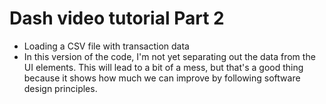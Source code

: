 # Dash video tutorial Part 2

- Loading a CSV file with transaction data
- In this version of the code, I'm not yet separating out the data from the UI elements. This will lead to a bit of a mess, but that's a good thing because it shows how much we can improve by following software design principles.
